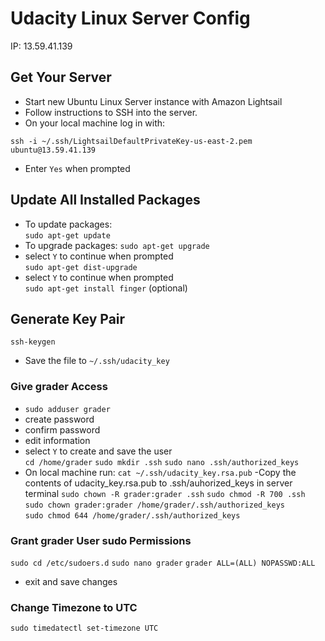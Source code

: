 # Udacity Linux Server Config

IP: 13.59.41.139

## Get Your Server
- Start new Ubuntu Linux Server instance with Amazon Lightsail
- Follow instructions to SSH into the server.
- On your local machine log in with:  

`ssh -i ~/.ssh/LightsailDefaultPrivateKey-us-east-2.pem ubuntu@13.59.41.139`  

- Enter `Yes` when prompted

## Update All Installed Packages
- To update packages:  
`sudo apt-get update`  
- To upgrade packages:
`sudo apt-get upgrade`  
- select `Y` to continue when prompted  
`sudo apt-get dist-upgrade`
- select `Y` to continue when prompted  
`sudo apt-get install finger` (optional)  

## Generate Key Pair
`ssh-keygen`
- Save the file to `~/.ssh/udacity_key`

### Give grader Access
- `sudo adduser grader`  
- create password  
- confirm password  
- edit information  
- select `Y` to create and save the user  
`cd /home/grader`
`sudo mkdir .ssh`
`sudo nano .ssh/authorized_keys`
- On local machine run:
`cat ~/.ssh/udacity_key.rsa.pub`
-Copy the contents of udacity_key.rsa.pub to .ssh/auhorized_keys in server terminal
`sudo chown -R grader:grader .ssh`
`sudo chmod -R 700 .ssh`
`sudo chown grader:grader /home/grader/.ssh/authorized_keys`  
`sudo chmod 644 /home/grader/.ssh/authorized_keys`  

### Grant grader User sudo Permissions
`sudo cd /etc/sudoers.d`
`sudo nano grader`
`grader ALL=(ALL) NOPASSWD:ALL`
- exit and save changes  


### Change Timezone to UTC
`sudo timedatectl set-timezone UTC`  